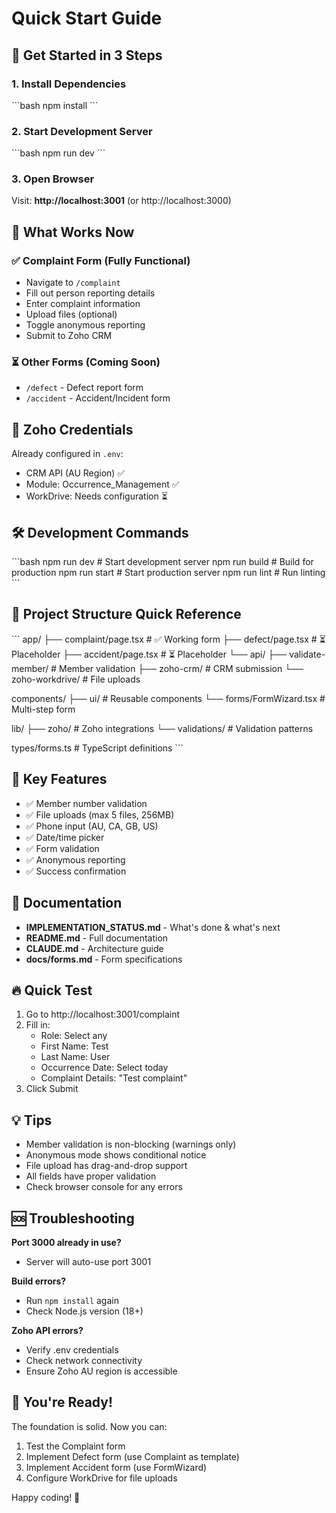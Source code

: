 # Quick Start Guide

## 🚀 Get Started in 3 Steps

### 1. Install Dependencies
\`\`\`bash
npm install
\`\`\`

### 2. Start Development Server
\`\`\`bash
npm run dev
\`\`\`

### 3. Open Browser
Visit: **http://localhost:3001** (or http://localhost:3000)

## 📝 What Works Now

### ✅ Complaint Form (Fully Functional)
- Navigate to `/complaint`
- Fill out person reporting details
- Enter complaint information
- Upload files (optional)
- Toggle anonymous reporting
- Submit to Zoho CRM

### ⏳ Other Forms (Coming Soon)
- `/defect` - Defect report form
- `/accident` - Accident/Incident form

## 🔑 Zoho Credentials

Already configured in `.env`:
- CRM API (AU Region) ✅
- Module: Occurrence_Management ✅
- WorkDrive: Needs configuration ⏳

## 🛠️ Development Commands

\`\`\`bash
npm run dev      # Start development server
npm run build    # Build for production
npm run start    # Start production server
npm run lint     # Run linting
\`\`\`

## 📁 Project Structure Quick Reference

\`\`\`
app/
├── complaint/page.tsx     # ✅ Working form
├── defect/page.tsx        # ⏳ Placeholder
├── accident/page.tsx      # ⏳ Placeholder
└── api/
    ├── validate-member/   # Member validation
    ├── zoho-crm/         # CRM submission
    └── zoho-workdrive/   # File uploads

components/
├── ui/                   # Reusable components
└── forms/FormWizard.tsx  # Multi-step form

lib/
├── zoho/                 # Zoho integrations
└── validations/          # Validation patterns

types/forms.ts            # TypeScript definitions
\`\`\`

## 🎯 Key Features

- ✅ Member number validation
- ✅ File uploads (max 5 files, 256MB)
- ✅ Phone input (AU, CA, GB, US)
- ✅ Date/time picker
- ✅ Form validation
- ✅ Anonymous reporting
- ✅ Success confirmation

## 📖 Documentation

- **IMPLEMENTATION_STATUS.md** - What's done & what's next
- **README.md** - Full documentation
- **CLAUDE.md** - Architecture guide
- **docs/forms.md** - Form specifications

## 🔥 Quick Test

1. Go to http://localhost:3001/complaint
2. Fill in:
   - Role: Select any
   - First Name: Test
   - Last Name: User
   - Occurrence Date: Select today
   - Complaint Details: "Test complaint"
3. Click Submit

## 💡 Tips

- Member validation is non-blocking (warnings only)
- Anonymous mode shows conditional notice
- File upload has drag-and-drop support
- All fields have proper validation
- Check browser console for any errors

## 🆘 Troubleshooting

**Port 3000 already in use?**
- Server will auto-use port 3001

**Build errors?**
- Run `npm install` again
- Check Node.js version (18+)

**Zoho API errors?**
- Verify .env credentials
- Check network connectivity
- Ensure Zoho AU region is accessible

## 🎉 You're Ready!

The foundation is solid. Now you can:
1. Test the Complaint form
2. Implement Defect form (use Complaint as template)
3. Implement Accident form (use FormWizard)
4. Configure WorkDrive for file uploads

Happy coding! 🚀
